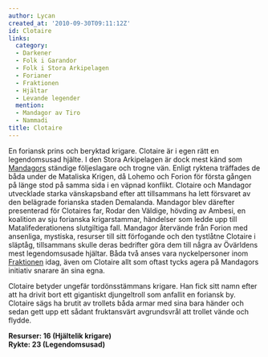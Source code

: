 ```yaml
---
author: Lycan
created_at: '2010-09-30T09:11:12Z'
id: Clotaire
links:
  category:
  - Darkener
  - Folk i Garandor
  - Folk i Stora Arkipelagen
  - Forianer
  - Fraktionen
  - Hjältar
  - Levande legender
  mention:
  - Mandagor av Tiro
  - Nammadi
title: Clotaire
---
```


En foriansk prins och beryktad krigare. Clotaire är i egen rätt en legendomsusad hjälte. I den Stora
Arkipelagen är dock mest känd som [Mandagors] ständige följeslagare och trogne vän. Enligt ryktena
träffades de båda under de Mataliska Krigen, då Lohemo och Forion för första gången på länge stod på
samma sida i en väpnad konflikt. Clotaire och Mandagor utvecklade starka vänskapsband efter att
tillsammans ha lett försvaret av den belägrade forianska staden Demalanda. Mandagor blev därefter
presenterad för Clotaires far, Rodar den Väldige, hövding av Ambesi, en koalition av sju forianska
krigarstammar, händelser som ledde upp till Matalifederationens slutgiltiga fall. Mandagor återvände
från Forion med ansenliga, mystiska, resurser till sitt förfogande och den tystlåtne Clotaire i
släptåg, tillsammans skulle deras bedrifter göra dem till några av Övärldens mest legendomsusade
hjältar. Båda två anses vara nyckelpersoner inom [Fraktionen] idag, även om Clotaire allt som oftast
tycks agera på Mandagors initiativ snarare än sina
egna. <span style="text-decoration: underline;"></span>

Clotaire betyder ungefär tordönsstämmans krigare. Han fick sitt namn efter att ha drivit bort ett
gigantiskt djungeltroll som anfallit en foriansk by. Clotaire sägs ha brutit av trollets båda armar
med sina bara händer och sedan gett upp ett sådant fruktansvärt avgrundsvrål att trollet vände och
flydde.

**Resurser: 16 (Hjältelik krigare)**\
**Rykte: 23 (Legendomsusad)**

  [Mandagors]: Mandagor_av_Tiro
  [Fraktionen]: Nammadi